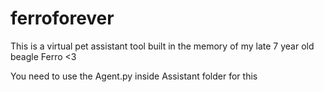 # ferroforever
This is a virtual pet assistant tool built in the memory of my late 7 year old beagle Ferro &lt;3

You need to use the Agent.py inside Assistant folder for this

